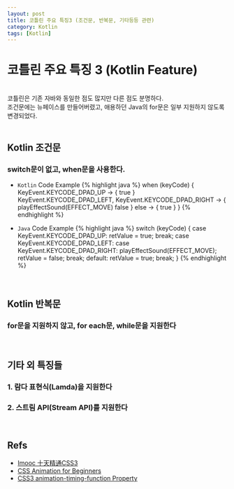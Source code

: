 ```yaml
---
layout: post
title: 코틀린 주요 특징3 (조건문, 반복문, 기타등등 관련)
category: Kotlin
tags: [Kotlin]
---
```


# 코틀린 주요 특징 3 (Kotlin Feature)
<br/>
코틀린은 기존 자바와 동일한 점도 많지만 다른 점도 분명하다.
<br/>
조건문에는 뉴페이스를 만들어버렸고, 애용하던 Java의 for문은 일부 지원하지 않도록 변경되었다.
<br/><br/>

## Kotlin 조건문
### switch문이 없고, when문을 사용한다.
* `Kotlin` Code Example
{% highlight java %}
    when (keyCode) {
      KeyEvent.KEYCODE_DPAD_UP -> {
         true
      }
      KeyEvent.KEYCODE_DPAD_LEFT,
      KeyEvent.KEYCODE_DPAD_RIGHT -> {
         playEffectSound(EFFECT_MOVE)
         false
      }
      else -> {
         true
      }
    }
{% endhighlight %}

* `Java` Code Example
{% highlight java %}
    switch (keyCode) {
      case KeyEvent.KEYCODE_DPAD_UP:
         retValue = true;
         break;
      case KeyEvent.KEYCODE_DPAD_LEFT:
      case KeyEvent.KEYCODE_DPAD_RIGHT:
         playEffectSound(EFFECT_MOVE);
         retValue = false;
         break;
      default:
         retValue = true;
         break;
    }
{% endhighlight %}
&nbsp; 
&nbsp; 
&nbsp; 
&nbsp; 
&nbsp; 
&nbsp; 
&nbsp; 
<br/><br/><br/>

## Kotlin 반복문
### for문을 지원하지 않고, for each문, while문을 지원한다
&nbsp; 
&nbsp; 
&nbsp; 
 &nbsp;
 &nbsp;
 &nbsp;
## 기타 외 특징들
### 1. 람다 표현식(Lamda)을 지원한다
### 2. 스트림 API(Stream API)를 지원한다
&nbsp; 
&nbsp; 
&nbsp; 
&nbsp; 

## Refs

* [Imooc 十天精通CSS3](http://www.imooc.com/learn/33)
* [CSS Animation for Beginners](https://robots.thoughtbot.com/css-animation-for-beginners#animation-iteration-count)
* [CSS3 animation-timing-function Property](http://www.w3schools.com/cssref/css3_pr_animation-timing-function.asp)
